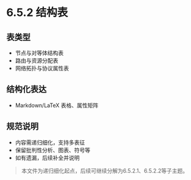 # 6.5.2 结构表

## 表类型

- 节点与对等体结构表
- 路由与资源分配表
- 网络拓扑与协议属性表

## 结构化表达

- Markdown/LaTeX 表格、属性矩阵

## 规范说明

- 内容需递归细化，支持多表征
- 保留批判性分析、图表、符号等
- 如有遗漏，后续补全并说明

> 本文件为递归细化起点，后续可继续分解为6.5.2.1、6.5.2.2等子主题。
